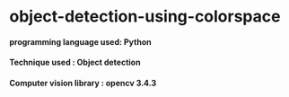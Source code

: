 # object-detection-using-colorspace
#### programming language used:  Python
#### Technique used :            Object detection 
#### Computer vision library :   opencv 3.4.3
